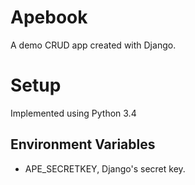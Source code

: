 # Apebook
A demo CRUD app created with Django.

# Setup
Implemented using Python 3.4
## Environment Variables
- APE_SECRETKEY, Django's secret key.

